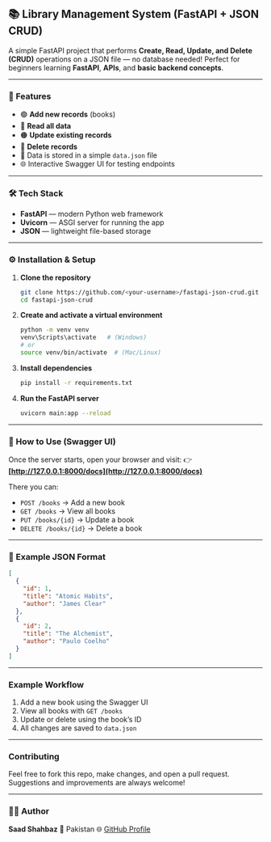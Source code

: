## 📚 Library Management System (FastAPI + JSON CRUD)

A simple FastAPI project that performs **Create, Read, Update, and Delete (CRUD)** operations on a JSON file — no database needed!
Perfect for beginners learning **FastAPI**, **APIs**, and **basic backend concepts**.

---

### 🚀 Features

* 🟢 **Add new records** (books)
* 🔵 **Read all data**
* 🟠 **Update existing records**
* 🔴 **Delete records**
* 💾 Data is stored in a simple `data.json` file
* 🌐 Interactive Swagger UI for testing endpoints

---

### 🛠️ Tech Stack

* **FastAPI** — modern Python web framework
* **Uvicorn** — ASGI server for running the app
* **JSON** — lightweight file-based storage

---

### ⚙️ Installation & Setup

1. **Clone the repository**

   ```bash
   git clone https://github.com/<your-username>/fastapi-json-crud.git
   cd fastapi-json-crud
   ```

2. **Create and activate a virtual environment**

   ```bash
   python -m venv venv
   venv\Scripts\activate   # (Windows)
   # or
   source venv/bin/activate  # (Mac/Linux)
   ```

3. **Install dependencies**

   ```bash
   pip install -r requirements.txt
   ```

4. **Run the FastAPI server**

   ```bash
   uvicorn main:app --reload
   ```

---

### 🧭 How to Use (Swagger UI)

Once the server starts, open your browser and visit:
👉 **[http://127.0.0.1:8000/docs](http://127.0.0.1:8000/docs)**

There you can:

* `POST /books` → Add a new book
* `GET /books` → View all books
* `PUT /books/{id}` → Update a book
* `DELETE /books/{id}` → Delete a book

---

### 📁 Example JSON Format

```json
[
  {
    "id": 1,
    "title": "Atomic Habits",
    "author": "James Clear"
  },
  {
    "id": 2,
    "title": "The Alchemist",
    "author": "Paulo Coelho"
  }
]
```

---

###  Example Workflow

1. Add a new book using the Swagger UI
2. View all books with `GET /books`
3. Update or delete using the book’s ID
4. All changes are saved to `data.json`

---

###  Contributing

Feel free to fork this repo, make changes, and open a pull request.
Suggestions and improvements are always welcome! 

---

### 🧑‍💻 Author

**Saad Shahbaz**
📍 Pakistan
🌐 [GitHub Profile](https://github.com/Saadjassal)
